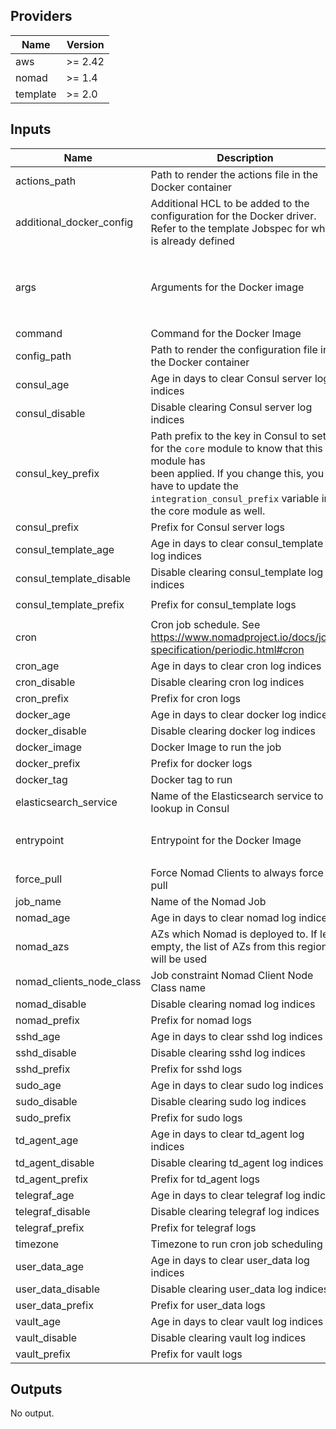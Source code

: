 ## Providers

| Name | Version |
|------|---------|
| aws | >= 2.42 |
| nomad | >= 1.4 |
| template | >= 2.0 |

## Inputs

| Name | Description | Type | Default | Required |
|------|-------------|------|---------|:-----:|
| actions\_path | Path to render the actions file in the Docker container | `string` | `"/config/actions.yml"` | no |
| additional\_docker\_config | Additional HCL to be added to the configuration for the Docker driver. Refer to the template Jobspec for what is already defined | `string` | `""` | no |
| args | Arguments for the Docker image | `list` | <pre>[<br>  "--config",<br>  "/config/config.yml",<br>  "/config/actions.yml"<br>]<br></pre> | no |
| command | Command for the Docker Image | `string` | `""` | no |
| config\_path | Path to render the configuration file in the Docker container | `string` | `"/config/config.yml"` | no |
| consul\_age | Age in days to clear Consul server log indices | `number` | `90` | no |
| consul\_disable | Disable clearing Consul server log indices | `bool` | `false` | no |
| consul\_key\_prefix | Path prefix to the key in Consul to set for the `core` module to know that this module has<br>        been applied. If you change this, you have to update the<br>        `integration_consul_prefix` variable in the core module as well. | `string` | `"terraform/"` | no |
| consul\_prefix | Prefix for Consul server logs | `string` | `"services.consul."` | no |
| consul\_template\_age | Age in days to clear consul\_template log indices | `number` | `90` | no |
| consul\_template\_disable | Disable clearing consul\_template log indices | `bool` | `false` | no |
| consul\_template\_prefix | Prefix for consul\_template logs | `string` | `"services.consul-template."` | no |
| cron | Cron job schedule. See https://www.nomadproject.io/docs/job-specification/periodic.html#cron | `string` | `"@weekly"` | no |
| cron\_age | Age in days to clear cron log indices | `number` | `90` | no |
| cron\_disable | Disable clearing cron log indices | `bool` | `false` | no |
| cron\_prefix | Prefix for cron logs | `string` | `"system.cron."` | no |
| docker\_age | Age in days to clear docker log indices | `number` | `90` | no |
| docker\_disable | Disable clearing docker log indices | `bool` | `false` | no |
| docker\_image | Docker Image to run the job | `any` | n/a | yes |
| docker\_prefix | Prefix for docker logs | `string` | `"docker."` | no |
| docker\_tag | Docker tag to run | `string` | `"latest"` | no |
| elasticsearch\_service | Name of the Elasticsearch service to lookup in Consul | `string` | `"elasticsearch"` | no |
| entrypoint | Entrypoint for the Docker Image | `list` | <pre>[<br>  "/curator/curator"<br>]<br></pre> | no |
| force\_pull | Force Nomad Clients to always force pull | `string` | `"false"` | no |
| job\_name | Name of the Nomad Job | `string` | `"curator"` | no |
| nomad\_age | Age in days to clear nomad log indices | `number` | `90` | no |
| nomad\_azs | AZs which Nomad is deployed to. If left empty, the list of AZs from this region will be used | `list(string)` | `[]` | no |
| nomad\_clients\_node\_class | Job constraint Nomad Client Node Class name | `any` | n/a | yes |
| nomad\_disable | Disable clearing nomad log indices | `bool` | `false` | no |
| nomad\_prefix | Prefix for nomad logs | `string` | `"services.nomad."` | no |
| sshd\_age | Age in days to clear sshd log indices | `number` | `90` | no |
| sshd\_disable | Disable clearing sshd log indices | `bool` | `false` | no |
| sshd\_prefix | Prefix for sshd logs | `string` | `"system.sshd."` | no |
| sudo\_age | Age in days to clear sudo log indices | `number` | `90` | no |
| sudo\_disable | Disable clearing sudo log indices | `bool` | `false` | no |
| sudo\_prefix | Prefix for sudo logs | `string` | `"system.sudo."` | no |
| td\_agent\_age | Age in days to clear td\_agent log indices | `number` | `90` | no |
| td\_agent\_disable | Disable clearing td\_agent log indices | `bool` | `false` | no |
| td\_agent\_prefix | Prefix for td\_agent logs | `string` | `"system.td-agent."` | no |
| telegraf\_age | Age in days to clear telegraf log indices | `number` | `90` | no |
| telegraf\_disable | Disable clearing telegraf log indices | `bool` | `false` | no |
| telegraf\_prefix | Prefix for telegraf logs | `string` | `"system.telegraf."` | no |
| timezone | Timezone to run cron job scheduling | `string` | `"Asia/Singapore"` | no |
| user\_data\_age | Age in days to clear user\_data log indices | `number` | `90` | no |
| user\_data\_disable | Disable clearing user\_data log indices | `bool` | `false` | no |
| user\_data\_prefix | Prefix for user\_data logs | `string` | `"system.user_data."` | no |
| vault\_age | Age in days to clear vault log indices | `number` | `90` | no |
| vault\_disable | Disable clearing vault log indices | `bool` | `false` | no |
| vault\_prefix | Prefix for vault logs | `string` | `"services.vault."` | no |

## Outputs

No output.

